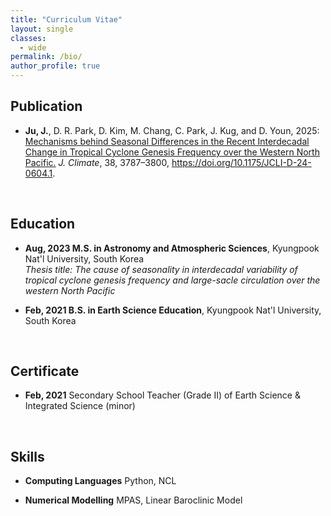 ```yaml
---
title: "Curriculum Vitae"
layout: single
classes:
  - wide
permalink: /bio/
author_profile: true
---
```


## Publication

* **Ju, J.**, D. R. Park, D. Kim, M. Chang, C. Park, J. Kug, and D. Youn, 2025: <a href="https://journals.ametsoc.org/view/journals/clim/38/15/JCLI-D-24-0604.1.xml" target="_blank" rel="noopener noreferrer">Mechanisms behind Seasonal Differences in the Recent Interdecadal Change in Tropical Cyclone Genesis Frequency over the Western North Pacific.</a> *J. Climate*, 38, 3787–3800, https://doi.org/10.1175/JCLI-D-24-0604.1.

<br>

## Education

* **Aug, 2023 M.S. in Astronomy and Atmospheric Sciences**, Kyungpook Nat'l University, South Korea   
  *Thesis title: The cause of seasonality in interdecadal variability of tropical cyclone genesis frequency and large-sacle circulation over the western North Pacific*

* **Feb, 2021 B.S. in Earth Science Education**, Kyungpook Nat'l University, South Korea   

<br>

## Certificate
* **Feb, 2021** Secondary School Teacher (Grade II) of Earth Science & Integrated Science (minor)

<br>

## Skills

* **Computing Languages** Python, NCL

* **Numerical Modelling** MPAS, Linear Baroclinic Model
